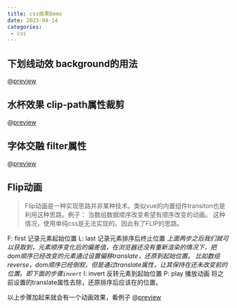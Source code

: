 ```yaml
---
title: css效果Demo
date: 2023-04-14
categories:
 - css
---
```


## 下划线动效 background的用法

@[preview](@/.vuepress/vue-previews/Underline.vue)


## 水杯效果 clip-path属性裁剪
@[preview](@/.vuepress/vue-previews/Cup.vue)

## 字体交融 filter属性
@[preview](@/.vuepress/vue-previews/CrossWord.vue)

## Flip动画

>Flip动画是一种实现思路并非某种技术。类似vue的内置组件transiton也是利用这种思路。例子： 当数组数据顺序改变希望有顺序改变的动画。
这种情况，使用单纯css是无法实现的。因此有了FLIP的思路。

F: first 记录元素起始位置
L: last 记录元素排序后终止位置
*上面两步之后我们就可以获取到，元素顺序变化后的偏差值，在浏览器还没有重新渲染的情况下，把dom顺序已经改变的元素通过设置偏移translate，还原到起始位置。
比如数组reverse，dom顺序已经倒叙，但是通过translate属性，让其保持在还未改变前的位置。即下面的步骤`invert`*
I: invert 反转元素到起始位置
P: play 播放动画 将之前设置的translate属性去除，还原排序后应该在的位置。

以上步骤加起来就会有一个动画效果，看例子
@[preview](@/.vuepress/vue-previews/Flip.vue)
